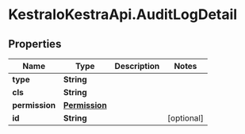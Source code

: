 # KestraIoKestraApi.AuditLogDetail

## Properties

Name | Type | Description | Notes
------------ | ------------- | ------------- | -------------
**type** | **String** |  | 
**cls** | **String** |  | 
**permission** | [**Permission**](Permission.md) |  | 
**id** | **String** |  | [optional] 


